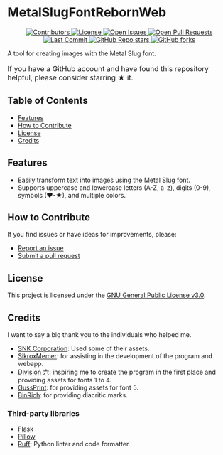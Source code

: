 # MetalSlugFontRebornWeb

<p align="center">
  <a href="https://github.com/VermeilChan/MetalSlugFontRebornWeb/graphs/contributors">
    <img alt="Contributors" src="https://img.shields.io/github/contributors/VermeilChan/MetalSlugFontRebornWeb?color=green" />
  </a>
  <a href="https://github.com/VermeilChan/MetalSlugFontRebornWeb/LICENSE">
    <img alt="License" src="https://img.shields.io/github/license/VermeilChan/MetalSlugFontRebornWeb?color=purple" />
  </a>
  <a href="https://github.com/VermeilChan/MetalSlugFontRebornWeb/issues">
    <img alt="Open Issues" src="https://img.shields.io/github/issues/VermeilChan/MetalSlugFontRebornWeb?color=red" />
  </a>
  <a href="https://github.com/VermeilChan/MetalSlugFontRebornWeb/pulls">
    <img alt="Open Pull Requests" src="https://img.shields.io/github/issues-pr/VermeilChan/MetalSlugFontRebornWeb?color=yellow" />
  </a>
  <a href="https://github.com/VermeilChan/MetalSlugFontRebornWeb/commits">
    <img alt="Last Commit" src="https://img.shields.io/github/last-commit/VermeilChan/MetalSlugFontRebornWeb?color=darkcyan" />
  </a>
  <a href="https://github.com/VermeilChan/MetalSlugFontRebornWeb">
    <img alt="GitHub Repo stars" src="https://img.shields.io/github/stars/VermeilChan/MetalSlugFontRebornWeb?color=yellowgreen" />
  </a>
  <a href="https://github.com/VermeilChan/MetalSlugFontRebornWeb">
    <img alt="GitHub forks" src="https://img.shields.io/github/forks/VermeilChan/MetalSlugFontRebornWeb?color=lightcoral" />
  </a>
</p>

A tool for creating images with the Metal Slug font.

<p style="font-size: medium">
If you have a GitHub account and have found this repository helpful, please consider starring ★ it.
</p>

## Table of Contents

- [Features](#features)
- [How to Contribute](#how-to-contribute)
- [License](#license)
- [Credits](#credits)

## Features

- Easily transform text into images using the Metal Slug font.
- Supports uppercase and lowercase letters (A-Z, a-z), digits (0-9), symbols (♥-★), and multiple colors.

## How to Contribute

If you find issues or have ideas for improvements, please:

- [Report an issue](https://github.com/VermeilChan/MetalSlugFontRebornWeb/issues)
- [Submit a pull request](https://github.com/VermeilChan/MetalSlugFontRebornWeb/pulls)

## License

This project is licensed under the [GNU General Public License v3.0](LICENSE).

## Credits

I want to say a big thank you to the individuals who helped me.

- [SNK Corporation](https://www.snk-corp.co.jp): Used some of their assets.
- [SikroxMemer](https://github.com/SikroxMemer): for assisting in the development of the program and webapp.
- [Division 六](https://6th-divisions-den.com): inspiring me to create the program in the first place and providing assets for fonts 1 to 4.
- [GussPrint](https://www.spriters-resource.com/submitter/Gussprint): for providing assets for font 5.
- [BinRich](https://discord.com/users/477459550904254464): for providing diacritic marks.

### Third-party libraries

- [Flask](https://flask.palletsprojects.com/en/3.0.x/)
- [Pillow](https://python-pillow.org)
- [Ruff](https://docs.astral.sh/ruff/): Python linter and code formatter.
